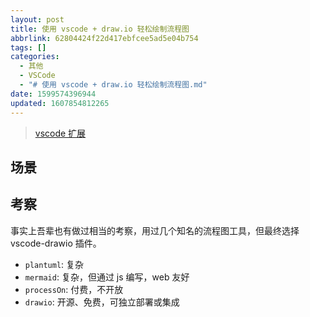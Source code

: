```yaml
---
layout: post
title: 使用 vscode + draw.io 轻松绘制流程图
abbrlink: 62804424f22d417ebfcee5ad5e04b754
tags: []
categories:
  - 其他
  - VSCode
  - "# 使用 vscode + draw.io 轻松绘制流程图.md"
date: 1599574396944
updated: 1607854812265
---
```


> [vscode 扩展](https://marketplace.visualstudio.com/items?itemName=hediet.vscode-drawio-insiders-build)

## 场景

## 考察

事实上吾辈也有做过相当的考察，用过几个知名的流程图工具，但最终选择 vscode-drawio 插件。

*   `plantuml`: 复杂
*   `mermaid`: 复杂，但通过 js 编写，web 友好
*   `processOn`: 付费，不开放
*   `drawio`: 开源、免费，可独立部署或集成
